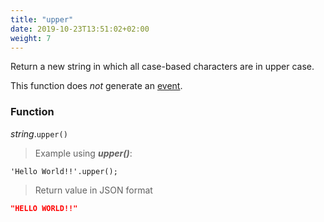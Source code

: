 ```yaml
---
title: "upper"
date: 2019-10-23T13:51:02+02:00
weight: 7
---
```


Return a new string in which all case-based characters are in upper case.

This function does *not* generate an [event](../../../events).

### Function
*string*.`upper()`

> Example using ***upper()***:

```thingsdb,json_response
'Hello World!!'.upper();
```

> Return value in JSON format

```json
"HELLO WORLD!!"
```
